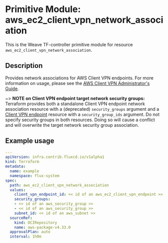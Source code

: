 
# Primitive Module: aws_ec2_client_vpn_network_association

This is the Weave TF-controller primitive module for resource `aws_ec2_client_vpn_network_association`.

## Description

Provides network associations for AWS Client VPN endpoints. For more information on usage, please see the
[AWS Client VPN Administrator's Guide](https://docs.aws.amazon.com/vpn/latest/clientvpn-admin/what-is.html).

~> **NOTE on Client VPN endpoint target network security groups:** Terraform provides both a standalone Client VPN endpoint network association resource with a (deprecated) `security_groups` argument and a [Client VPN endpoint](ec2_client_vpn_endpoint.html) resource with a `security_group_ids` argument. Do not specify security groups in both resources. Doing so will cause a conflict and will overwrite the target network security group association.

## Example usage

```yaml
---
apiVersion: infra.contrib.fluxcd.io/v1alpha1
kind: Terraform
metadata:
  name: example
  namespace: flux-system
spec:
  path: aws_ec2_client_vpn_network_association
  values:
    client_vpn_endpoint_id: << id of an aws_ec2_client_vpn_endpoint >>
    security_groups:
    - << id of an aws_security_group >>
    - << id of an aws_security_group >>
    subnet_id: << id of an aws_subnet >>
  sourceRef:
    kind: OCIRepository
    name: aws-package-v4.33.0
  approvalPlan: auto
  interval: 1h0m
```
